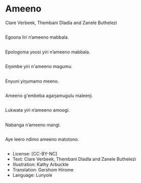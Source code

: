# Ameeno
Clare Verbeek, Thembani
Dladla and Zanele
Buthelezi

##
Egoona liri n’ameeno
mabbala.


##
Epologoma yoosi yiri
n’ameeno mabbala.


##
Eŋombe yiri n'ameeno
magumu.


##
Enyuni yiŋumamo
meeno.


##
Ameeno g'embeba
agaŋamugulu maleeŋi.


##
Lukwata yiri n’ameeno
amoogi.


##
Nabanga n’ameeno
mangi.


##
Aye leero ndimo
ameeno matotono.


##
* License: [CC-BY-NC]
* Text: Clare Verbeek, Thembani Dladla and Zanele
Buthelezi
* Illustration: Kathy Arbuckle
* Translation: Gershom Hirome
* Language: Lunyole

